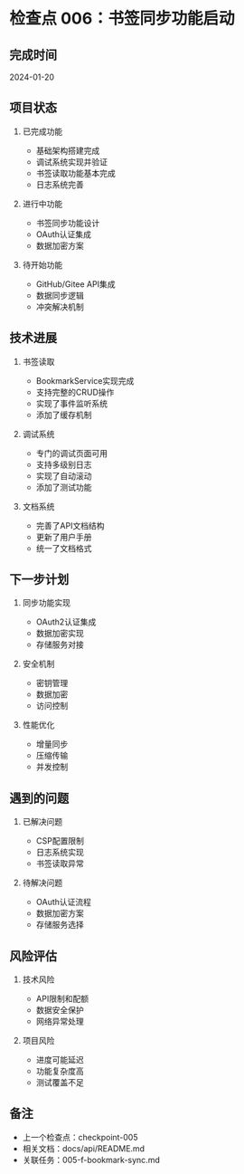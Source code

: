 # 检查点 006：书签同步功能启动

## 完成时间
2024-01-20

## 项目状态

1. 已完成功能
   - 基础架构搭建完成
   - 调试系统实现并验证
   - 书签读取功能基本完成
   - 日志系统完善

2. 进行中功能
   - 书签同步功能设计
   - OAuth认证集成
   - 数据加密方案

3. 待开始功能
   - GitHub/Gitee API集成
   - 数据同步逻辑
   - 冲突解决机制

## 技术进展

1. 书签读取
   - BookmarkService实现完成
   - 支持完整的CRUD操作
   - 实现了事件监听系统
   - 添加了缓存机制

2. 调试系统
   - 专门的调试页面可用
   - 支持多级别日志
   - 实现了自动滚动
   - 添加了测试功能

3. 文档系统
   - 完善了API文档结构
   - 更新了用户手册
   - 统一了文档格式

## 下一步计划

1. 同步功能实现
   - OAuth2认证集成
   - 数据加密实现
   - 存储服务对接

2. 安全机制
   - 密钥管理
   - 数据加密
   - 访问控制

3. 性能优化
   - 增量同步
   - 压缩传输
   - 并发控制

## 遇到的问题

1. 已解决问题
   - CSP配置限制
   - 日志系统实现
   - 书签读取异常

2. 待解决问题
   - OAuth认证流程
   - 数据加密方案
   - 存储服务选择

## 风险评估

1. 技术风险
   - API限制和配额
   - 数据安全保护
   - 网络异常处理

2. 项目风险
   - 进度可能延迟
   - 功能复杂度高
   - 测试覆盖不足

## 备注
- 上一个检查点：checkpoint-005
- 相关文档：docs/api/README.md
- 关联任务：005-f-bookmark-sync.md 